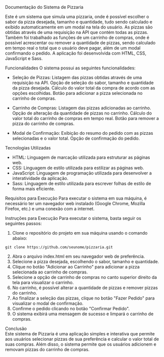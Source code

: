 <p>Documenta&ccedil;&atilde;o do Sistema de Pizzaria</p>
<p>Este &eacute; um sistema que simula uma pizzaria, onde &eacute; poss&iacute;vel escolher o sabor da pizza desejada, tamanho e quantidade, tudo sendo calculado e exibido automaticamente em um modal na tela do usu&aacute;rio. As pizzas s&atilde;o obtidas atrav&eacute;s de uma requisi&ccedil;&atilde;o na API que cont&eacute;m todas as pizzas. Tamb&eacute;m foi trabalhado as fun&ccedil;&otilde;es de um carrinho de compras, onde &eacute; poss&iacute;vel acrescentar ou remover a quantidade de pizzas, sendo calculado em tempo real o total que o usu&aacute;rio deve pagar, al&eacute;m de um modal confirmando o pedido. A aplica&ccedil;&atilde;o foi desenvolvida com HTML, CSS, JavaScript e Sass.</p>
<p>Funcionalidades O sistema possui as seguintes funcionalidades:</p>
<ul>
    <li>
        <p>Sele&ccedil;&atilde;o de Pizzas: Listagem das pizzas obtidas atrav&eacute;s de uma requisi&ccedil;&atilde;o na API. Op&ccedil;&atilde;o de sele&ccedil;&atilde;o do sabor, tamanho e quantidade da pizza desejada. C&aacute;lculo do valor total da compra de acordo com as op&ccedil;&otilde;es escolhidas. Bot&atilde;o para adicionar a pizza selecionada no carrinho de compras.</p>
    </li>
    <li>
        <p>Carrinho de Compras: Listagem das pizzas adicionadas ao carrinho. Op&ccedil;&atilde;o de altera&ccedil;&atilde;o da quantidade de pizzas no carrinho. C&aacute;lculo do valor total do carrinho de compras em tempo real. Bot&atilde;o para remover a pizza do carrinho de compras.</p>
    </li>
    <li>
        <p>Modal de Confirma&ccedil;&atilde;o: Exibi&ccedil;&atilde;o do resumo do pedido com as pizzas selecionadas e o valor total. Op&ccedil;&atilde;o de confirma&ccedil;&atilde;o do pedido.</p>
    </li>
</ul>
<p>Tecnologias Utilizadas</p>
<ul>
    <li>HTML: Linguagem de marca&ccedil;&atilde;o utilizada para estruturar as p&aacute;ginas web.</li>
    <li>CSS: Linguagem de estilo utilizada para estilizar as p&aacute;ginas web.</li>
    <li>JavaScript: Linguagem de programa&ccedil;&atilde;o utilizada para desenvolver a interatividade da aplica&ccedil;&atilde;o.</li>
    <li>Sass: Linguagem de estilo utilizada para escrever folhas de estilo de forma mais eficiente.</li>
</ul>
<p>Requisitos para Execu&ccedil;&atilde;o Para executar o sistema em sua m&aacute;quina, &eacute; necess&aacute;rio ter um navegador web instalado (Google Chrome, Mozilla Firefox, etc.) e uma conex&atilde;o com a internet.</p>
<p>Instru&ccedil;&otilde;es para Execu&ccedil;&atilde;o Para executar o sistema, basta seguir os seguintes passos:</p>
<ol>
    <li>Clone o reposit&oacute;rio do projeto em sua m&aacute;quina usando o comando abaixo:</li>
</ol>
<pre><div><div><code>git clone https://github.com/seunome/pizzaria.git
</code></div></div></pre>
<ol start="2">
    <li>Abra o arquivo index.html em seu navegador web de prefer&ecirc;ncia.</li>
    <li>Selecione a pizza desejada, escolhendo o sabor, tamanho e quantidade.</li>
    <li>Clique no bot&atilde;o &quot;Adicionar ao Carrinho&quot; para adicionar a pizza selecionada ao carrinho de compras.</li>
    <li>Selecione a op&ccedil;&atilde;o de carrinho de compras no canto superior direito da tela para visualizar o carrinho.</li>
    <li>No carrinho, &eacute; poss&iacute;vel alterar a quantidade de pizzas e remover pizzas do carrinho.</li>
    <li>Ao finalizar a sele&ccedil;&atilde;o das pizzas, clique no bot&atilde;o &quot;Fazer Pedido&quot; para visualizar o modal de confirma&ccedil;&atilde;o.</li>
    <li>Confirme o pedido clicando no bot&atilde;o &quot;Confirmar Pedido&quot;.</li>
    <li>O sistema exibir&aacute; uma mensagem de sucesso e limpar&aacute; o carrinho de compras.</li>
</ol>
<p>Conclus&atilde;o<br>Este sistema de Pizzaria &eacute; uma aplica&ccedil;&atilde;o simples e interativa que permite aos usu&aacute;rios selecionar pizzas de sua prefer&ecirc;ncia e calcular o valor total de suas compras. Al&eacute;m disso, o sistema permite que os usu&aacute;rios adicionem e removam pizzas do carrinho de compras.</p>
